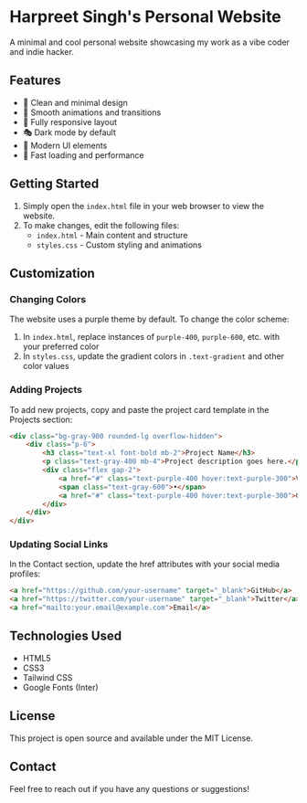 # Harpreet Singh's Personal Website

A minimal and cool personal website showcasing my work as a vibe coder and indie hacker.

## Features

- 🎨 Clean and minimal design
- 🌟 Smooth animations and transitions
- 📱 Fully responsive layout
- 🎭 Dark mode by default
- 💫 Modern UI elements
- 🚀 Fast loading and performance

## Getting Started

1. Simply open the `index.html` file in your web browser to view the website.
2. To make changes, edit the following files:
   - `index.html` - Main content and structure
   - `styles.css` - Custom styling and animations

## Customization

### Changing Colors

The website uses a purple theme by default. To change the color scheme:

1. In `index.html`, replace instances of `purple-400`, `purple-600`, etc. with your preferred color
2. In `styles.css`, update the gradient colors in `.text-gradient` and other color values

### Adding Projects

To add new projects, copy and paste the project card template in the Projects section:

```html
<div class="bg-gray-900 rounded-lg overflow-hidden">
    <div class="p-6">
        <h3 class="text-xl font-bold mb-2">Project Name</h3>
        <p class="text-gray-400 mb-4">Project description goes here.</p>
        <div class="flex gap-2">
            <a href="#" class="text-purple-400 hover:text-purple-300">View Live</a>
            <span class="text-gray-600">•</span>
            <a href="#" class="text-purple-400 hover:text-purple-300">GitHub</a>
        </div>
    </div>
</div>
```

### Updating Social Links

In the Contact section, update the href attributes with your social media profiles:

```html
<a href="https://github.com/your-username" target="_blank">GitHub</a>
<a href="https://twitter.com/your-username" target="_blank">Twitter</a>
<a href="mailto:your.email@example.com">Email</a>
```

## Technologies Used

- HTML5
- CSS3
- Tailwind CSS
- Google Fonts (Inter)

## License

This project is open source and available under the MIT License.

## Contact

Feel free to reach out if you have any questions or suggestions! 